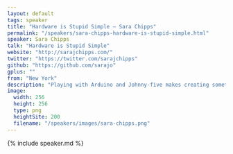 ```yaml
---
layout: default
tags: speaker
title: "Hardware is Stupid Simple – Sara Chipps"
permalink: "/speakers/sara-chipps-hardware-is-stupid-simple.html"
speaker: Sara Chipps
talk: "Hardware is Stupid Simple"
website: "http://sarajchipps.com/"
twitter: "https://twitter.com/sarajchipps"
github: "https://github.com/sarajo"
gplus: ""
from: "New York"
description: "Playing with Arduino and Johnny-five makes creating something from practically nothing amazingly easy. Come tinker with robots for a bit, we'll make things roll, we'll make things light up, we'll make things input and output. All with just a few lines of Javascript and a bunch of super cheap parts."
image:
  width: 256
  height: 256
  type: png
  heightSite: 200
  filename: "/speakers/images/sara-chipps.png"
---
```


{% include speaker.md %}

